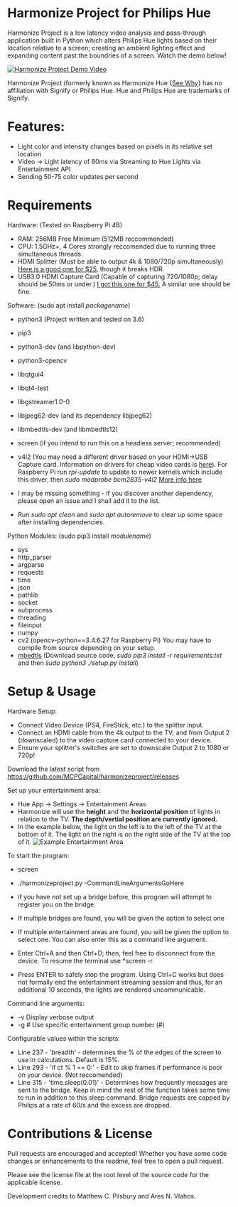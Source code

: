 Harmonize Project for Philips Hue 
============================
Harmonize Project is a low latency video analysis and pass-through application built in Python which alters Philips Hue lights based on their location relative to a screen; creating an ambient lighting effect and expanding content past the boundries of a screen. Watch the demo below!

[![Harmonize Project Demo Video](http://img.youtube.com/vi/OkyUntgiYzQ/0.jpg)](http://www.youtube.com/watch?v=OkyUntgiYzQ "Harmonize Project Demo Video")

Harmonize Project (formerly known as Harmonize Hue {[See Why](https://www.wipo.int/amc/en/domains/search/text.jsp?case=D2020-0278)} has no affiliation with Signify or Philips Hue. Hue and Philips Hue are trademarks of Signify.

# Features:
* Light color and intensity changes based on pixels in its relative set location
* Video -> Light latency of 80ms via Streaming to Hue Lights via Entertainment API
* Sending 50-75 color updates per second

# Requirements 
Hardware: (Tested on Raspberry Pi 4B)
* RAM: 256MB Free Minimum (512MB reccommended)
* CPU: 1.5GHz+, 4 Cores strongly reccomended due to running three simultaneous threads.
* HDMI Splitter (Must be able to output 4k & 1080/720p simultaneously) [Here is a good one for $25](https://www.amazon.com/gp/product/B07YTWV8PR/ref=ppx_yo_dt_b_search_asin_title?ie=UTF8&psc=1), though it breaks HDR.
* USB3.0 HDMI Capture Card (Capable of capturing 720/1080p; delay should be 50ms or under.) [I got this one for $45.](https://www.amazon.com/gp/product/B07Z7RNDBZ/ref=ppx_yo_dt_b_search_asin_title?ie=UTF8&psc=1) A similar one should be fine.

Software: (sudo apt install *packagename*)
* python3 (Project written and tested on 3.6)
* pip3
* python3-dev (and libpython-dev)
* python3-opencv
* libqtgui4
* libqt4-test
* libgstreamer1.0-0
* libjpeg62-dev (and its dependency libjpeg62)
* libmbedtls-dev (and libmbedtls12)
* screen (if you intend to run this on a headless server; recommended)
* v4l2 (You may need a different driver based on your HDMI->USB Capture card. Information on drivers for cheap video cards is [here](https://linuxtv.org/wiki/index.php/Easycap#Making_it_work_4)). For Raspberry Pi run *rpi-update* to update to newer kernels which include this driver, then *sudo modprobe bcm2835-v4l2*   [More info here](https://www.raspberrypi.org/forums/viewtopic.php?f=43&t=62364&sid=239323676f4f6952da3d5c38e2ac9575)

* I may be missing something - if you discover another dependency, please open an issue and I shall add it to the list.
* Run *sudo apt clean* and *sudo apt autoremove* to clear up some space after installing dependencies.

Python Modules: (sudo pip3 install *modulename*)
* sys
* http_parser
* argparse
* requests
* time
* json
* pathlib
* socket
* subprocess
* threading
* fileinput
* numpy
* cv2 (opencv-python==3.4.6.27 for Raspberry Pi) You may have to compile from source depending on your setup.
* [mbedtls](https://github.com/Synss/python-mbedtls/) (Download source code, *sudo pip3 install -r requirements.txt* and then *sudo python3 ./setup.py install*)

# Setup & Usage

Hardware Setup:
* Connect Video Device (PS4, FireStick, etc.) to the splitter input. 
* Connect an HDMI cable from the 4k output to the TV; and from Output 2 (downscaled) to the video capture card connected to your device.
* Ensure your splitter's switches are set to downscale Output 2 to 1080 or 720p!

Download the latest script from https://github.com/MCPCapital/harmonizeproject/releases

Set up your entertainment area:
* Hue App -> Settings -> Entertainment Areas
* Harmonize will use the **height** and the **horizontal position** of lights in relation to the TV. **The depth/vertial position are currently ignored.**
* In the example below, the light on the left is to the left of the TV at the bottom of it. The light on the right is on the right side of the TV at the top of it.
![Example Entertainment Area](http://harmonizeproject.matthewpilsbury.com/examplearea1.jpg)

To start the program:
* screen
* ./harmonizeproject.py -CommandLineArgumentsGoHere

* if you have not set up a bridge before, this program will attempt to register you on the bridge
* If multiple bridges are found, you will be given the option to select one
* If multiple entertainment areas are found, you will be given the option to select one. You can also enter this as a command line argument.
* Enter Ctrl+A and then Ctrl+D; then, feel free to disconnect from the device. To resume the terminal use       *screen -r
* Press ENTER to safely stop the program. Using Ctrl+C works but does not formally end the entertainment streaming session and thus, for an additional 10 seconds, the lights are rendered uncommunicable.

Command line arguments:
* -v            Display verbose output
* -g #          Use specific entertainment group number (#)

Configurable values within the scripts:
* Line 237 - 'breadth' - determines the % of the edges of the screen to use in calculations. Default is 15%.
* Line 293 - 'if ct % 1 == 0:' - Edit to skip frames if performance is poor on your device. (Not reccomended)
* Line 315 - 'time.sleep(0.01)' - Determines how frequently messages are sent to the bridge. Keep in mind the rest of the function takes some time to run in addition to this sleep command. Bridge requests are capped by Philips at a rate of 60/s and the excess are dropped.

# Contributions & License

Pull requests are encouraged and accepted! Whether you have some code changes or enhancements to the readme, feel free to open a pull request.

Please see the license file at the root level of the source code for the applicable license.

Development credits to Matthew C. Pilsbury and Ares N. Vlahos.
